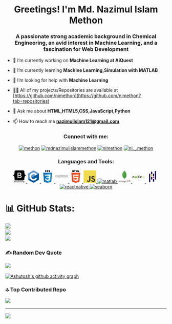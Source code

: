 <h1 align="center"> Greetings! I'm Md. Nazimul Islam Methon</h1>
<h3 align="center">A passionate strong academic background in Chemical Engineering</span>, an avid interest in Machine Learning, and a fascination for Web Development</h3>

- 🔭 I’m currently working on **Machine Learning at AiQuest**

- 🌱 I’m currently learning **Machine Learning,Simulation with MATLAB**

- 🤝 I’m looking for help with **Machine Learning**

- 👨‍💻 All of my projects/Repositories are available at [https://github.com/nimethon](https://github.com/nimethon?tab=repositories)

- 💬 Ask me about **HTML,HTML5,CSS,JavaScript,Python**

- 📫 How to reach me **nazimulislam121@gmail.com**

<h3 align="center">Connect with me:</h3>
<p align="center">
<a href="https://linkedin.com/in/methon" target="blank"><img align="center" src="https://raw.githubusercontent.com/rahuldkjain/github-profile-readme-generator/master/src/images/icons/Social/linked-in-alt.svg" alt="methon" height="30" width="40" /></a>
<a href="https://kaggle.com/mdnazimulislammethon" target="blank"><img align="center" src="https://raw.githubusercontent.com/rahuldkjain/github-profile-readme-generator/master/src/images/icons/Social/kaggle.svg" alt="mdnazimulislammethon" height="30" width="40" /></a>
<a href="https://fb.com/nimethon" target="blank"><img align="center" src="https://raw.githubusercontent.com/rahuldkjain/github-profile-readme-generator/master/src/images/icons/Social/facebook.svg" alt="nimethon" height="30" width="40" /></a>
<a href="https://instagram.com/ni._.methon" target="blank"><img align="center" src="https://raw.githubusercontent.com/rahuldkjain/github-profile-readme-generator/master/src/images/icons/Social/instagram.svg" alt="ni._.methon" height="30" width="40" /></a>
</p>

<h3 align="center">Languages and Tools:</h3>
<p align="center"> <a href="https://getbootstrap.com" target="_blank" rel="noreferrer"> <img src="https://raw.githubusercontent.com/devicons/devicon/master/icons/bootstrap/bootstrap-plain-wordmark.svg" alt="bootstrap" width="40" height="40"/> </a> <a href="https://www.cprogramming.com/" target="_blank" rel="noreferrer"> <img src="https://raw.githubusercontent.com/devicons/devicon/master/icons/c/c-original.svg" alt="c" width="40" height="40"/> </a> <a href="https://www.w3schools.com/css/" target="_blank" rel="noreferrer"> <img src="https://raw.githubusercontent.com/devicons/devicon/master/icons/css3/css3-original-wordmark.svg" alt="css3" width="40" height="40"/> </a> <a href="https://expressjs.com" target="_blank" rel="noreferrer"> <img src="https://raw.githubusercontent.com/devicons/devicon/master/icons/express/express-original-wordmark.svg" alt="express" width="40" height="40"/> </a> <a href="https://www.w3.org/html/" target="_blank" rel="noreferrer"> <img src="https://raw.githubusercontent.com/devicons/devicon/master/icons/html5/html5-original-wordmark.svg" alt="html5" width="40" height="40"/> </a> <a href="https://developer.mozilla.org/en-US/docs/Web/JavaScript" target="_blank" rel="noreferrer"> <img src="https://raw.githubusercontent.com/devicons/devicon/master/icons/javascript/javascript-original.svg" alt="javascript" width="40" height="40"/> </a> <a href="https://www.mathworks.com/" target="_blank" rel="noreferrer"> <img src="https://upload.wikimedia.org/wikipedia/commons/2/21/Matlab_Logo.png" alt="matlab" width="40" height="40"/> </a> <a href="https://www.mongodb.com/" target="_blank" rel="noreferrer"> <img src="https://raw.githubusercontent.com/devicons/devicon/master/icons/mongodb/mongodb-original-wordmark.svg" alt="mongodb" width="40" height="40"/> </a> <a href="https://nodejs.org" target="_blank" rel="noreferrer"> <img src="https://raw.githubusercontent.com/devicons/devicon/master/icons/nodejs/nodejs-original-wordmark.svg" alt="nodejs" width="40" height="40"/> </a> <a href="https://pandas.pydata.org/" target="_blank" rel="noreferrer"> <img src="https://raw.githubusercontent.com/devicons/devicon/2ae2a900d2f041da66e950e4d48052658d850630/icons/pandas/pandas-original.svg" alt="pandas" width="40" height="40"/> </a> <a href="https://reactnative.dev/" target="_blank" rel="noreferrer"> <img src="https://reactnative.dev/img/header_logo.svg" alt="reactnative" width="40" height="40"/> </a> <a href="https://seaborn.pydata.org/" target="_blank" rel="noreferrer"> <img src="https://seaborn.pydata.org/_images/logo-mark-lightbg.svg" alt="seaborn" width="40" height="40"/> </a> </p>


# 📊 GitHub Stats:
![](https://github-readme-stats.vercel.app/api?username=nimethon&theme=blue-green&hide_border=false&include_all_commits=false&count_private=false)<br/>
![](https://github-readme-streak-stats.herokuapp.com/?user=nimethon&theme=blue-green&hide_border=false)<br/>
![](https://github-readme-stats.vercel.app/api/top-langs/?username=nimethon&theme=blue-green&hide_border=false&include_all_commits=false&count_private=false&layout=compact)

### ✍️ Random Dev Quote
![](https://quotes-github-readme.vercel.app/api?type=horizontal&theme=radical)

[![Ashutosh's github activity graph](https://github-readme-activity-graph.vercel.app/graph?username=nimethon&theme=dracula)](https://github.com/ashutosh00710/github-readme-activity-graph)

### 🔝 Top Contributed Repo
![](https://github-contributor-stats.vercel.app/api?username=nimethon&limit=5&theme=tokyonight&combine_all_yearly_contributions=true)

---
[![](https://visitcount.itsvg.in/api?id=nimethon&icon=0&color=0)](https://visitcount.itsvg.in)

<!-- Proudly created with GPRM ( https://gprm.itsvg.in ) -->

